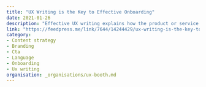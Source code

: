 ```yaml
---
title: "UX Writing is the Key to Effective Onboarding"
date: 2021-01-26
description: "Effective UX writing explains how the product or service works and guides the user through the process of using it. One area in which it can be particularly helpful is onboarding. Data from Localytics shows that only a little over a third of users continue to use an app three months after initially downloading it, and one of the major culprits when it comes to abandonment, is ineffective user onboarding. In this article, we will talk you through how using the right copy can make a huge difference to a user’s experience of a new product."
link: "https://feedpress.me/link/7644/14244429/ux-writing-is-the-key-to-effective-onboarding"
category:
- Content strategy
- Branding
- Cta
- Language
- Onboarding
- Ux writing
organisation: _organisations/ux-booth.md
---
```

